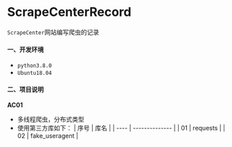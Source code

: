 # ScrapeCenterRecord
`ScrapeCenter`网站编写爬虫的记录

#### 一、开发环境
- `python3.8.0`
- `Ubuntu18.04`

#### 二、项目说明
**AC01**
- 多线程爬虫，分布式类型
- 使用第三方库如下：
| 序号 | 库名           |
| ---- | -------------- |
| 01   | requests       |
| 02   | fake_useragent |

